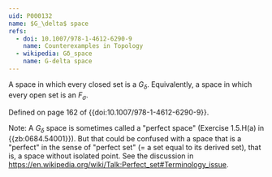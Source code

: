 ```yaml
---
uid: P000132
name: $G_\delta$ space
refs:
  - doi: 10.1007/978-1-4612-6290-9
    name: Counterexamples in Topology
  - wikipedia: Gδ_space
    name: G-delta space
---
```


A space in which every closed set is a $G_\delta$.  Equivalently, a space in which every open set is an $F_\sigma$.

Defined on page 162 of {{doi:10.1007/978-1-4612-6290-9}}.

Note: A $G_\delta$ space is sometimes called a "perfect space" (Exercise 1.5.H(a) in {{zb:0684.54001}}). But that could be confused with a space that is a "perfect" in the sense of "perfect set" (= a set equal to its derived set), that is, a space without isolated point. See the discussion in <https://en.wikipedia.org/wiki/Talk:Perfect_set#Terminology_issue>.

